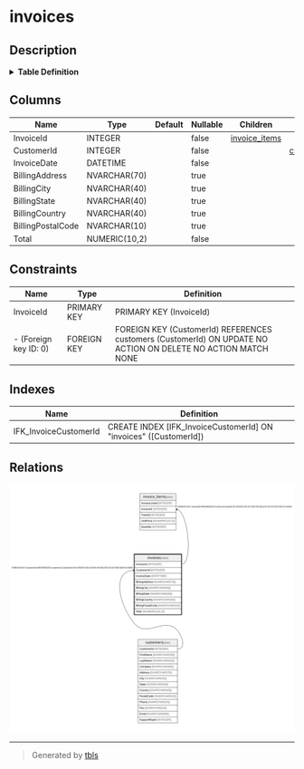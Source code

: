 # invoices

## Description

<details>
<summary><strong>Table Definition</strong></summary>

```sql
CREATE TABLE "invoices"
(
    [InvoiceId] INTEGER PRIMARY KEY AUTOINCREMENT NOT NULL,
    [CustomerId] INTEGER  NOT NULL,
    [InvoiceDate] DATETIME  NOT NULL,
    [BillingAddress] NVARCHAR(70),
    [BillingCity] NVARCHAR(40),
    [BillingState] NVARCHAR(40),
    [BillingCountry] NVARCHAR(40),
    [BillingPostalCode] NVARCHAR(10),
    [Total] NUMERIC(10,2)  NOT NULL,
    FOREIGN KEY ([CustomerId]) REFERENCES "customers" ([CustomerId]) 
		ON DELETE NO ACTION ON UPDATE NO ACTION
)
```

</details>

## Columns

| Name | Type | Default | Nullable | Children | Parents | Comment |
| ---- | ---- | ------- | -------- | -------- | ------- | ------- |
| InvoiceId | INTEGER |  | false | [invoice_items](invoice_items.md) |  |  |
| CustomerId | INTEGER |  | false |  | [customers](customers.md) |  |
| InvoiceDate | DATETIME |  | false |  |  |  |
| BillingAddress | NVARCHAR(70) |  | true |  |  |  |
| BillingCity | NVARCHAR(40) |  | true |  |  |  |
| BillingState | NVARCHAR(40) |  | true |  |  |  |
| BillingCountry | NVARCHAR(40) |  | true |  |  |  |
| BillingPostalCode | NVARCHAR(10) |  | true |  |  |  |
| Total | NUMERIC(10,2) |  | false |  |  |  |

## Constraints

| Name | Type | Definition |
| ---- | ---- | ---------- |
| InvoiceId | PRIMARY KEY | PRIMARY KEY (InvoiceId) |
| - (Foreign key ID: 0) | FOREIGN KEY | FOREIGN KEY (CustomerId) REFERENCES customers (CustomerId) ON UPDATE NO ACTION ON DELETE NO ACTION MATCH NONE |

## Indexes

| Name | Definition |
| ---- | ---------- |
| IFK_InvoiceCustomerId | CREATE INDEX [IFK_InvoiceCustomerId] ON "invoices" ([CustomerId]) |

## Relations

![er](invoices.svg)

---

> Generated by [tbls](https://github.com/k1LoW/tbls)

